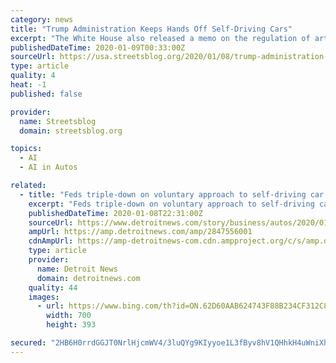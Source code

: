 ```yaml
---
category: news
title: "Trump Administration Keeps Hands Off Self-Driving Cars"
excerpt: "The White House also released a memo on the regulation of artificial intelligence two days prior to Chao’s ... of the immediate challenges regulators face to ensure driverless cars can operate safely. The guidelines ask automakers to do self-assessments ..."
publishedDateTime: 2020-01-09T00:33:00Z
sourceUrl: https://usa.streetsblog.org/2020/01/08/trump-administration-keeps-hands-off-self-driving-cars/
type: article
quality: 4
heat: -1
published: false

provider:
  name: Streetsblog
  domain: streetsblog.org

topics:
  - AI
  - AI in Autos

related:
  - title: "Feds triple-down on voluntary approach to self-driving car regulations"
    excerpt: "Feds triple-down on voluntary approach to self-driving car regulations The latest guidelines still do not require automakers to release results of autonomous-vehicle testing Check out this story on detroitnews.com: https://www.detroitnews.com/story ..."
    publishedDateTime: 2020-01-08T22:31:00Z
    sourceUrl: https://www.detroitnews.com/story/business/autos/2020/01/08/feds-triple-down-voluntary-approach-self-driving-car-regulations/2847556001/
    ampUrl: https://amp.detroitnews.com/amp/2847556001
    cdnAmpUrl: https://amp-detroitnews-com.cdn.ampproject.org/c/s/amp.detroitnews.com/amp/2847556001
    type: article
    provider:
      name: Detroit News
      domain: detroitnews.com
    quality: 44
    images:
      - url: https://www.bing.com/th?id=ON.62D60AAB624743F88B234CF312C82627
        width: 700
        height: 393

secured: "2HB6H0rrdGGJT0NrlHjcmWV4/3luQYg9KIyyoe1L3fByv8hV1QHhkH4uWniXhyvpU5ZeFJ+IA7+H2D8mxGdhYpGwxr+hY3VBNazkZdko0+qbd6U48wbQbeak6t3C2h751AZjxRY4PWUC+lwQQmOBF/IXvvM23pSi5qT86cdm93LqZLQNG9I9CIP7SGrbZTewuSbv2KCLhp8m5pnxjgHzuqxTYIZZhuaLWcUAN8li2SUTNUKFUE1HKuw04qsKbyHcCzJ85JYIfTq+7oss59FNxA==;xWcA67dtXbmmIpoQGjNa4Q=="
---
```


